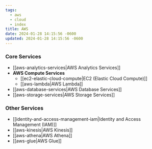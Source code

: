 ```yaml
---
tags:
  - aws
  - cloud
  - index
title: AWS
date: 2024-01-28 14:15:56 -0600
updated: 2024-01-28 14:15:56 -0600
---
```


### Core Services

* [[aws-analytics-services|AWS Analytics Services]]
* **AWS Compute Services**
	* [[ec2-elastic-cloud-compute|EC2 (Elastic Cloud Compute)]]
	* [[aws-lambda|AWS Lambda]]
* [[aws-database-services|AWS Database Services]]
* [[aws-storage-services|AWS Storage Services]]

### Other Services

* [[identity-and-access-management-iam|Identity and Access Management (IAM)]]
* [[aws-kinesis|AWS Kinesis]]
* [[aws-athena|AWS Athena]]
* [[aws-glue|AWS Glue]]
